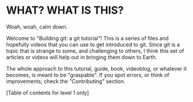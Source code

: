 # WHAT? WHAT IS THIS?

Woah, woah, calm down.

Welcome to "Building git: a git tutorial"! This is a series of files and hopefully videos that you can use to get introduced to git. Since git is a topic that is strange to some, and challenging to others, I think this set of articles or videos will help out in bringing them down to Earth.

The whole approach to this tutorial, guide, book, videoblog, or whatever it becomes, is meant to be "graspable". If you spot errors, or think of improvements, check the "Contributing" section.

[Table of contents for level 1 only]